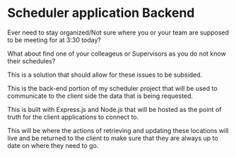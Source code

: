 # Scheduler application Backend

Ever need to stay organized/Not sure where you or your team are supposed to be meeting for at 3:30 today?

What about find one of your colleageus or Supervisors as you do not know their schedules?

This is a solution that should allow for these issues to be subsided.

This is the back-end portion of my scheduler project that will be used to communicate to the client side the data that is being requested.


This is built with Express.js and Node.js that will be hosted as the point of truth for the client applications to connect to.

This will be where the actions of retrieving and updating these locations will live and be returned to the client to make sure that they are always up to date on where they need to go.